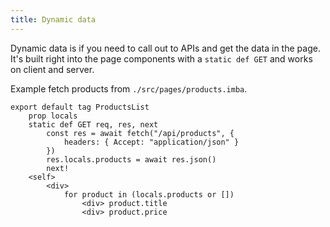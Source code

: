 ```yaml
---
title: Dynamic data
---
```


Dynamic data is if you need to call out to APIs and get the data in the page. It's built right into the page components with a `static def GET` and works on client and server.

Example fetch products from `./src/pages/products.imba`.

```imba
export default tag ProductsList
	prop locals
	static def GET req, res, next
		const res = await fetch("/api/products", {
			headers: { Accept: "application/json" }
		})
		res.locals.products = await res.json()
		next!
	<self>
		<div>
			for product in (locals.products or [])
				<div> product.title
				<div> product.price
```
